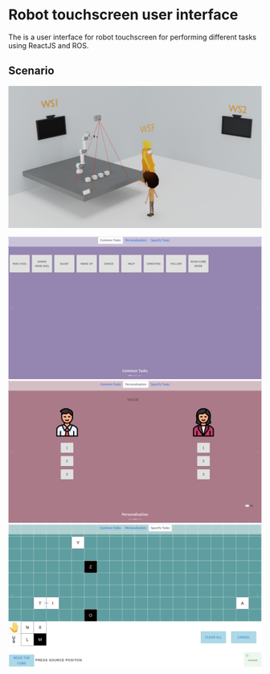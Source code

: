 # Robot touchscreen user interface

The is a user interface for robot touchscreen for performing different tasks using ReactJS and ROS. 
## Scenario
![](Image/scenario.png)

![](Image/1.png)
![](Image/2.png)
![](Image/3.png)







